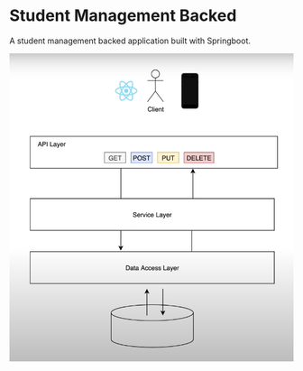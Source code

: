 # Student Management Backed 

A student management backed application built with Springboot.

![Block Diagram](block-diagram.png)